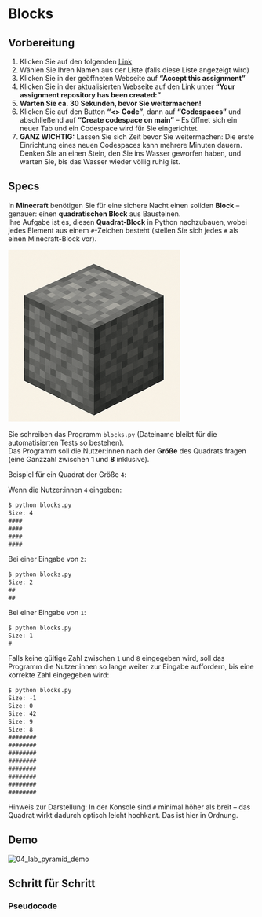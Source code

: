 # Blocks

## Vorbereitung
1. Klicken Sie auf den folgenden [Link](https://classroom.github.com/a/s4VcW-Rs)
2. Wählen Sie Ihren Namen aus der Liste (falls diese Liste angezeigt wird)
3. Klicken Sie in der geöffneten Webseite auf **“Accept this assignment”**
4. Klicken Sie in der aktualisierten Webseite auf den Link unter **“Your assignment repository has been created:”**
5. **Warten Sie ca. 30 Sekunden, bevor Sie weitermachen!**
6. Klicken Sie auf den Button **“<> Code”**, dann auf **“Codespaces”** und abschließend auf **“Create codespace on main”** – Es öffnet sich ein neuer Tab und ein Codespace wird für Sie eingerichtet.
7. **GANZ WICHTIG:** Lassen Sie sich Zeit bevor Sie weitermachen: Die erste Einrichtung eines neuen Codespaces kann mehrere Minuten dauern. Denken Sie an einen Stein, den Sie ins Wasser geworfen haben, und warten Sie, bis das Wasser wieder völlig ruhig ist.

## Specs

In **Minecraft** benötigen Sie für eine sichere Nacht einen soliden **Block** – genauer: einen **quadratischen Block** aus Bausteinen.  
Ihre Aufgabe ist es, diesen **Quadrat-Block** in Python nachzubauen, wobei jedes Element aus einem ```#```-Zeichen besteht (stellen Sie sich jedes ```#``` als einen Minecraft-Block vor).

![04_lab_block](img/04_lab_block.png)

Sie schreiben das Programm `blocks.py` (Dateiname bleibt für die automatisierten Tests so bestehen).  
Das Programm soll die Nutzer:innen nach der **Größe** des Quadrats fragen (eine Ganzzahl zwischen **1** und **8** inklusive).

Beispiel für ein Quadrat der Größe `4`:


Wenn die Nutzer:innen `4` eingeben:

~~~shell
$ python blocks.py
Size: 4
####
####
####
####
~~~

Bei einer Eingabe von `2`:
~~~shell
$ python blocks.py
Size: 2
##
##
~~~~

Bei einer Eingabe von `1`:
~~~shell
$ python blocks.py
Size: 1
#
~~~~

Falls keine gültige Zahl zwischen `1` und `8` eingegeben wird, soll das Programm die Nutzer:innen so lange weiter zur Eingabe auffordern, bis eine korrekte Zahl eingegeben wird:

~~~shell
$ python blocks.py
Size: -1
Size: 0
Size: 42
Size: 9
Size: 8
########
########
########
########
########
########
########
########
~~~~

Hinweis zur Darstellung: In der Konsole sind ```#``` minimal höher als breit – das Quadrat wirkt dadurch optisch leicht hochkant. Das ist hier in Ordnung.

## Demo
![04_lab_pyramid_demo](img/04_demo_mario.gif)

## Schritt für Schritt

### Pseudocode


